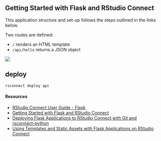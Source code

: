 ## Getting Started with Flask and RStudio Connect

This application structure and set-up follows the steps outlined in the links below.

Two routes are defined:

- `/` renders an HTML template
- `/api/hello` returns a JSON object

![](https://github.com/sol-eng/python-examples/blob/master/flask-getting-started-rsc/getting-started-flask.png)

## deploy

```
rsconnect deploy api 
```

#### Resources

- [RStudio Connect User Guide - Flask](https://docs.rstudio.com/connect/1.8.2/user/flask/)
- [Getting Started with Flask and RStudio Connect](https://support.rstudio.com/hc/en-us/articles/360044700234)
- [Deploying Flask Applications to RStudio Connect with Git and rsconnect-python](https://support.rstudio.com/hc/en-us/articles/360045224233)
- [Using Templates and Static Assets with Flask Applications on RStudio Connect](https://support.rstudio.com/hc/en-us/articles/360045279313)
